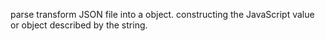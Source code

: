 parse transform JSON file into a object. 
constructing the JavaScript value or object described by the string.
